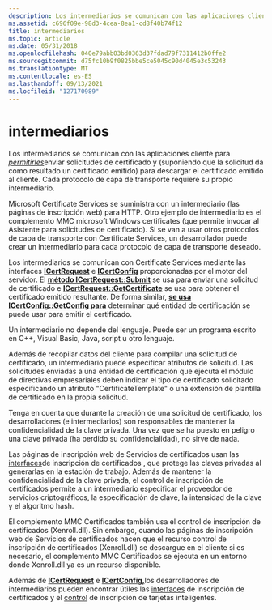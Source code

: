 ```yaml
---
description: Los intermediarios se comunican con las aplicaciones cliente para permitirles enviar solicitudes de certificado y (suponiendo que la solicitud da como resultado un certificado emitido) para descargar el certificado emitido al cliente.
ms.assetid: c696f09e-98d3-4cea-8ea1-cd8f40b74f12
title: intermediarios
ms.topic: article
ms.date: 05/31/2018
ms.openlocfilehash: 040e79abb03bd0363d37fdad79f7311412b0ffe2
ms.sourcegitcommit: d75fc10b9f0825bbe5ce5045c90d4045e3c53243
ms.translationtype: MT
ms.contentlocale: es-ES
ms.lasthandoff: 09/13/2021
ms.locfileid: "127170989"
---
```

# <a name="intermediaries"></a>intermediarios

Los intermediarios se comunican con las aplicaciones cliente para [*permitirles*](../secgloss/c-gly.md)enviar solicitudes de certificado y (suponiendo que la solicitud da como resultado un certificado emitido) para descargar el certificado emitido al cliente. Cada protocolo de capa de transporte requiere su propio intermediario.

Microsoft Certificate Services se suministra con un intermediario (las páginas de inscripción web) para HTTP. Otro ejemplo de intermediario es el complemento MMC microsoft Windows certificates (que permite invocar al Asistente para solicitudes de certificado). Si se van a usar otros protocolos de capa de transporte con Certificate Services, un desarrollador puede crear un intermediario para cada protocolo de capa de transporte deseado.

Los intermediarios se comunican con Certificate Services mediante las interfaces [**ICertRequest**](/windows/desktop/api/Certcli/nn-certcli-icertrequest) e [**ICertConfig**](/windows/desktop/api/Certcli/nn-certcli-icertconfig) proporcionadas por el motor del servidor. El [**método ICertRequest::Submit**](/windows/desktop/api/Certcli/nf-certcli-icertrequest-submit) se [](../secgloss/c-gly.md)usa para enviar una solicitud de certificado e [**ICertRequest::GetCertificate**](/windows/desktop/api/Certcli/nf-certcli-icertrequest-getcertificate) se usa para obtener el certificado emitido resultante. De forma similar, [**se usa ICertConfig::GetConfig para**](/windows/desktop/api/Certcli/nf-certcli-icertconfig-getconfig) determinar qué entidad de certificación se puede usar para emitir el certificado.

Un intermediario no depende del lenguaje. Puede ser un programa escrito en C++, Visual Basic, Java, script u otro lenguaje.

Además de recopilar datos del cliente para compilar una solicitud de certificado, un intermediario puede especificar atributos de solicitud. Las solicitudes enviadas [](../secgloss/c-gly.md) a una entidad de certificación que ejecuta el módulo de directivas empresariales deben indicar el tipo de certificado solicitado especificando un atributo "CertificateTemplate" o una extensión de plantilla de certificado en la propia solicitud.

Tenga en cuenta que durante la creación de una solicitud de certificado, los desarrolladores (e intermediarios) son responsables de mantener la confidencialidad de la clave privada. Una vez que se ha puesto en peligro una clave privada (ha perdido su confidencialidad), no sirve de nada.

Las páginas de inscripción web de Servicios de certificados usan las [interfaces](cryptography-interfaces.md)de inscripción de certificados , que protege las claves privadas al generarlas en la estación de trabajo. Además de mantener la confidencialidad de la clave privada, el control de inscripción de certificados permite a un intermediario especificar el proveedor de servicios criptográficos, la especificación de clave, la intensidad de la clave y el algoritmo hash.

El complemento MMC Certificados también usa el control de inscripción de certificados (Xenroll.dll). Sin embargo, cuando las páginas de inscripción web de Servicios de certificados hacen que el recurso control de inscripción de certificados (Xenroll.dll) se descargue en el cliente si es necesario, el complemento MMC Certificados se ejecuta en un entorno donde Xenroll.dll ya es un recurso disponible.

Además de [**ICertRequest**](/windows/desktop/api/Certcli/nn-certcli-icertrequest) e [**ICertConfig,**](/windows/desktop/api/Certcli/nn-certcli-icertconfig)los desarrolladores de intermediarios pueden encontrar útiles las [interfaces](cryptography-interfaces.md) de inscripción de certificados y el [control](certificate-enrollment-control.md) de inscripción de tarjetas inteligentes.

 

 
